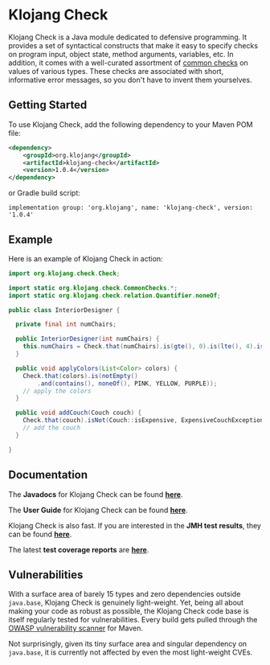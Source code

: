 # Klojang Check

Klojang Check is a Java module dedicated to defensive programming. It provides a set
of syntactical constructs that make it easy to specify checks on program input,
object state, method arguments, variables, etc. In addition, it comes with a
well-curated assortment
of [common checks](https://klojang4j.github.io/klojang-check/api/org.klojang.check/org/klojang/check/CommonChecks.html)
on values of various types. These checks are associated with short, informative error
messages, so you don't have to invent them yourselves.

## Getting Started

To use Klojang Check, add the following dependency to your Maven POM file:

```xml
<dependency>
    <groupId>org.klojang</groupId>
    <artifactId>klojang-check</artifactId>
    <version>1.0.4</version>
</dependency>
```

or Gradle build script:
```
implementation group: 'org.klojang', name: 'klojang-check', version: '1.0.4'
```

## Example

Here is an example of Klojang Check in action:

```java
import org.klojang.check.Check;

import static org.klojang.check.CommonChecks.*;
import static org.klojang.check.relation.Quantifier.noneOf;

public class InteriorDesigner {

  private final int numChairs;

  public InteriorDesigner(int numChairs) {
    this.numChairs = Check.that(numChairs).is(gte(), 0).is(lte(), 4).is(even()).ok();
  }

  public void applyColors(List<Color> colors) {
    Check.that(colors).is(notEmpty()
        .and(contains(), noneOf(), PINK, YELLOW, PURPLE));
    // apply the colors
  }

  public void addCouch(Couch couch) {
    Check.that(couch).isNot(Couch::isExpensive, ExpensiveCouchException::new);
    // add the couch
  }

}
```

## Documentation

The **Javadocs** for Klojang Check can be
found **[here](https://klojang4j.github.io/klojang-check/api)**.

The **User Guide** for Klojang Check can be
found **[here](https://klojang4j.github.io/klojang-check/index.html)**.

Klojang Check is also fast. If you are interested in the **JMH test results**, they
can be found **[here](https://github.com/klojang4j/klojang-check-jmh)**.

The latest **test coverage reports**
are **[here](https://klojang4j.github.io/klojang-check/jacoco)**.

## Vulnerabilities

With a surface area of barely 15 types and zero dependencies outside
```java.base```, Klojang Check is genuinely light-weight. Yet, being all about making
your code as robust as possible, the Klojang Check code base is itself regularly
tested for vulnerabilities. Every build gets pulled through the
[OWASP vulnerability scanner](https://jeremylong.github.io/DependencyCheck/dependency-check-maven/)
for Maven.

Not surprisingly, given its tiny surface area and singular dependency
on ```java.base```, it is currently not affected by even the most light-weight CVEs.





